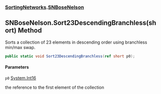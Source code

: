 ### [SortingNetworks](SortingNetworks.md 'SortingNetworks').[SNBoseNelson](SortingNetworks.SNBoseNelson.md 'SortingNetworks.SNBoseNelson')

## SNBoseNelson.Sort23DescendingBranchless(short) Method

Sorts a collection of 23 elements in descending order using branchless min/max swap.

```csharp
public static void Sort23DescendingBranchless(ref short p0);
```
#### Parameters

<a name='SortingNetworks.SNBoseNelson.Sort23DescendingBranchless(short).p0'></a>

`p0` [System.Int16](https://docs.microsoft.com/en-us/dotnet/api/System.Int16 'System.Int16')

the reference to the first element of the collection
